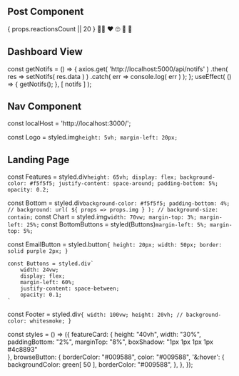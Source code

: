 Post Component
----------------

<Emojis>
    <IconSmallButton> { props.reactionsCount || 20 } </IconSmallButton>
    <IconSmallButton> <i class="far fa-thumbs-up"> </i> </IconSmallButton>
    <IconSmallButton> <i class="far fa-thumbs-down"></i> </IconSmallButton>
    <IconSmallButton> <span role='img' aria-label='fist' > ✊🏽 </span> </IconSmallButton>
    <IconSmallButton> <span role='img' aria-label='fist' > ❤️  </span> </IconSmallButton>
    <IconSmallButton> <span role='img' aria-label='fist' > 🙄 </span> </IconSmallButton>
    <IconSmallButton> <span role='img' aria-label='fist' > 👀 </span> </IconSmallButton>
    <IconSmallButton> <span role='img' aria-label='fist' > 💩 </span> </IconSmallButton>
    <IconSmallButton> <i class="fal fa-plus"></i> </IconSmallButton>
</Emojis> 


Dashboard View 
-----------------
const getNotifs = () => {
    axios.get( 'http://localhost:5000/api/notifs' )
    .then( res => setNotifs( res.data ) )
    .catch( err => console.log( err ) );
};
useEffect( () => {
    getNotifs();
}, [ notifs ] ); 


Nav Component 
--------------------
const localHost = 'http://localhost:3000/';

const Logo = styled.img`
    height: 5vh;
    margin-left: 20px;
`

<Logo src='/images/logovar.jpg'/> 

Landing Page
------------

 const Features = styled.div`
    height: 65vh;
    display: flex;
    background-color: #f5f5f5;
    justify-content: space-around;
    padding-bottom: 5%;
    opacity: 0.2;
`

const Bottom = styled.div`
    background-color: #f5f5f5;
    padding-bottom: 4%;
    // background: url( ${ props => props.img } );
    // background-size: contain;
`
    const Chart = styled.img`
        width: 70vw;
        margin-top: 3%;
        margin-left: 25%;
    `
    const BottomButtons = styled(Buttons)`
        margin-left: 5%;
        margin-top: 5%;
    `

const EmailButton = styled.button`{
    height: 20px;
    width: 50px;
    border: solid purple 2px;
}`

    const Buttons = styled.div`
        width: 24vw;
        display: flex;
        margin-left: 60%;
        justify-content: space-between;
        opacity: 0.1;
    `

const Footer = styled.div`{
    width: 100vw;
    height: 20vh;
    // background-color: whitesmoke;
}`

const styles = () => ({ 
    featureCard: { 
        height: "40vh", 
        width: "30%", 
        paddingBottom: "2%",
        marginTop: "8%", 
        boxShadow: "1px 1px 1px 1px #4c8893"  
    }, 
    browseButton: { 
        borderColor: "#009588", 
        color: "#009588", 
        '&:hover': {
            backgroundColor: green[ 50 ],
            borderColor: "#009588", 
        },
    },
});